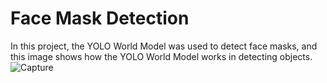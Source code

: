 # Face Mask Detection 
In this project, the YOLO World Model was used to detect face masks, and this image shows how the YOLO World Model works in detecting objects.
![Capture](https://github.com/salma4098/my-project/assets/150505774/51891417-ba9a-49f7-a0ec-9e8a459bcea4)
